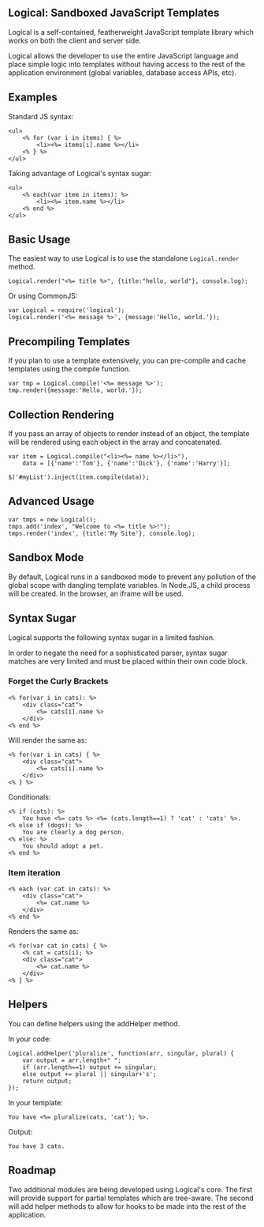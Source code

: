Logical: Sandboxed JavaScript Templates
----

Logical is a self-contained, featherweight JavaScript template library
which works on both the client and server side.

Logical allows the developer to use the entire JavaScript language and place 
simple logic into templates without having access to the rest of the 
application environment (global variables, database access APIs, etc).

## Examples

Standard JS syntax:

	<ul>
		<% for (var i in items) { %>
			<li><%= items[i].name %></li>
		<% } %>
	</ul>

Taking advantage of Logical's syntax sugar:

	<ul>
		<% each(var item in items): %>
			<li><%= item.name %></li>
		<% end %>
	</ul>

## Basic Usage

The easiest way to use Logical is to use the standalone `Logical.render` method.

	Logical.render("<%= title %>", {title:"hello, world"}, console.log);

Or using CommonJS:

	var Logical = require('logical');
	logical.render('<%= message %>', {message:'Hello, world.'});

## Precompiling Templates

If you plan to use a template extensively, you can pre-compile and cache 
templates using the compile function.

	var tmp = Logical.compile('<%= message %>');
	tmp.render({message:'Hello, world.'});

## Collection Rendering

If you pass an array of objects to render instead of an object, the template
will be rendered using each object in the array and concatenated.

	var item = Logical.compile("<li><%= name %></li>"),
	    data = [{'name':'Tom'}, {'name':'Dick'}, {'name':'Harry'}];
	
	$('#myList').inject(item.compile(data));

## Advanced Usage 

    var tmps = new Logical();
	tmps.add('index', "Welcome to <%= title %>!");
	tmps.render('index', {title:'My Site'}, console.log);

## Sandbox Mode

By default, Logical runs in a sandboxed mode to prevent any pollution of the 
global scope with dangling template variables.  In Node.JS, a child process 
will be created.  In the browser, an iframe will be used.

## Syntax Sugar

Logical supports the following syntax sugar in a limited fashion.

In order to negate the need for a sophisticated parser, syntax sugar matches
are very limited and must be placed within their own code block.

### Forget the Curly Brackets

	<% for(var i in cats): %>
		<div class="cat">
			<%= cats[i].name %>
		</div>
	<% end %>

Will render the same as:

	<% for(var i in cats) { %>
		<div class="cat">
			<%= cats[i].name %>
		</div>
	<% } %>

Conditionals:

	<% if (cats): %>
		You have <%= cats %> <%= (cats.length==1) ? 'cat' : 'cats' %>.
	<% else if (dogs): %>
		You are clearly a dog person.
	<% else: %>
		You should adopt a pet.
	<% end %>

### Item iteration

	<% each (var cat in cats): %>
		<div class="cat">
			<%= cat.name %>
		</div>
	<% end %>

Renders the same as:

	<% for(var cat in cats) { %>
		<% cat = cats[i]; %>
		<div class="cat">
			<%= cat.name %>
		</div>
	<% } %>

## Helpers

You can define helpers using the addHelper method.

In your code:

	Logical.addHelper('pluralize', function(arr, singular, plural) {
		var output = arr.length+" ";
		if (arr.length==1) output += singular;
		else output += plural || singular+'s';
		return output;
	});

In your template:
	
	You have <%= pluralize(cats, 'cat'); %>.

Output:

	You have 3 cats.


## Roadmap

Two additional modules are being developed using Logical's core.  The first 
will provide support for partial templates which are tree-aware.  The second
will add helper methods to allow for hooks to be made into the rest of the
application.